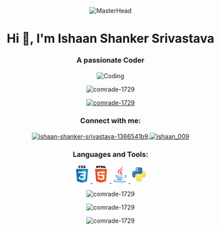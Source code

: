<!-- Master Head Image -->
<p align="center">
  <img src="https://img.freepik.com/premium-photo/neural-network-wallpaper-banner-idea-ai-generated-background-idea_166373-4275.jpg" alt="MasterHead">
</p>

<!-- Main Title and Subtitle -->
<h1 align="center">Hi 👋, I'm Ishaan Shanker Srivastava</h1>
<h3 align="center">A passionate Coder</h3>

<!-- Right-Side Image -->
<p align="center">
  <img align="center" alt="Coding" width="400" src="https://media4.giphy.com/media/v1.Y2lkPTc5MGI3NjExeHYxbGJtbXl1YnRxcjB1eDkwZDNzbzR1ZWNlbWZ1MmJscTlqZ3pncCZlcD12MV9pbnRlcm5hbF9naWZfYnlfaWQmY3Q9Zw/ve43TyDQ3B4me7d22z/giphy.webp">
</p>

<!-- Profile View Count -->
<p align="center"> 
  <img src="https://komarev.com/ghpvc/?username=comrade-1729&label=Profile%20views&color=0e75b6&style=flat" alt="comrade-1729" /> 
</p>

<!-- GitHub Trophies -->
<p align="center"> 
  <a href="https://github.com/ryo-ma/github-profile-trophy">
    <img src="https://github-profile-trophy.vercel.app/?username=comrade-1729" alt="comrade-1729" />
  </a> 
</p>

<!-- Connect With Me Section -->
<h3 align="center">Connect with me:</h3>
<p align="center">
  <a href="https://linkedin.com/in/ishaan-shanker-srivastava-1366541b9" target="blank">
    <img align="center" src="https://raw.githubusercontent.com/rahuldkjain/github-profile-readme-generator/master/src/images/icons/Social/linked-in-alt.svg" alt="ishaan-shanker-srivastava-1366541b9" height="30" width="40" />
  </a>
  <a href="https://www.leetcode.com/ishaan_009" target="blank">
    <img align="center" src="https://raw.githubusercontent.com/rahuldkjain/github-profile-readme-generator/master/src/images/icons/Social/leet-code.svg" alt="ishaan_009" height="30" width="40" />
  </a>
</p>

<!-- Languages and Tools Section -->
<h3 align="center">Languages and Tools:</h3>
<p align="center"> 
  <a href="https://www.w3schools.com/css/" target="_blank" rel="noreferrer"> 
    <img src="https://raw.githubusercontent.com/devicons/devicon/master/icons/css3/css3-original-wordmark.svg" alt="css3" width="40" height="40"/> 
  </a> 
  <a href="https://www.w3.org/html/" target="_blank" rel="noreferrer"> 
    <img src="https://raw.githubusercontent.com/devicons/devicon/master/icons/html5/html5-original-wordmark.svg" alt="html5" width="40" height="40"/> 
  </a> 
  <a href="https://www.java.com" target="_blank" rel="noreferrer"> 
    <img src="https://raw.githubusercontent.com/devicons/devicon/master/icons/java/java-original.svg" alt="java" width="40" height="40"/> 
  </a> 
  <a href="https://www.python.org" target="_blank" rel="noreferrer"> 
    <img src="https://raw.githubusercontent.com/devicons/devicon/master/icons/python/python-original.svg" alt="python" width="40" height="40"/> 
  </a> 
</p>

<!-- GitHub Stats Section -->
<p align="center">
  <img src="https://github-readme-stats.vercel.app/api/top-langs?username=comrade-1729&show_icons=true&locale=en&layout=compact" alt="comrade-1729" />
</p>

<p align="center">
  <img src="https://github-readme-stats.vercel.app/api?username=comrade-1729&show_icons=true&locale=en" alt="comrade-1729" />
</p>

<p align="center">
  <img src="https://github-readme-streak-stats.herokuapp.com/?user=comrade-1729&" alt="comrade-1729" />
</p>
